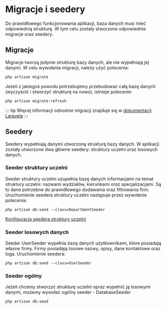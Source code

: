 # Migracje i seedery
Do prawidłowego funkcjonowania aplikacji, baza danych musi mieć odpowiednią strukturę. W tym celu zostały stworzone odpowiednie migracje oraz seedery.

## Migracje
Migracje tworzą jedynie strukturę bazy danych, ale nie wypełniają jej danymi. W celu wywołania migracji, należy użyć polecenia:
```
php artisan migrate
```

Jeżeli z jakiegoś powodu potrzebujemy przebudować całą bazę danych (wyczyścić i stworzyć strukturę na nowo), istnieje polecenie:
```
php artisan migrate:refresh
```

::: tip
Więcej informacji odnośnie migracji znajduje się w [dokumentacji Laravela](https://laravel.com/docs/9.x/migrations)
:::

## Seedery
Seedery wypełniają danymi utworzoną strukturę bazy danych. W aplikacji zostały utworzone dwa główne seedery: struktury uczelni oraz losowych danych.

### Seeder struktury uczelni
Seeder struktury uczelni uzupełnia bazę danych informacjami na temat struktury uczelni: nazwami wydziałów, kierunkami oraz specjalizacjami. Są to dane potrzebne do prawidłowego dodawania oraz filtrowania firm. Uruchomienie seedera struktury uczelni następuje przez wywołanie polecenia:
```
php artisan db:seed --class=DepartmentSeeder
```

[Konfiguracja seedera struktury uczelni](../technical/configure#seeder-struktury-uczelni)

### Seeder losowych danych
Seeder UserSeeder wypełnia bazę danych użytkownikami, które posiadają własne firmy. Firmy posiadają losowe nazwy, opisy, dane kontaktowe oraz loga. Uruchomienie seedera:
```
php artisan db:seed --class=UserSeeder
```

### Seeder ogólny
Jeżeli chcemy stworzyć strukturę uczelni opraz wypełnić ją losowymi danymi, możemy wywołać ogólny seeder - DatabaseSeeder
```
php artisan db:seed
```
